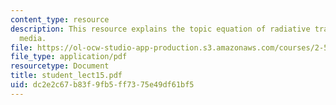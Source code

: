 ```yaml
---
content_type: resource
description: This resource explains the topic equation of radiative transfer in participating
  media.
file: https://ol-ocw-studio-app-production.s3.amazonaws.com/courses/2-58j-radiative-transfer-spring-2006/dc2e2c67b83f9fb5ff7375e49df61bf5_student_lect15.pdf
file_type: application/pdf
resourcetype: Document
title: student_lect15.pdf
uid: dc2e2c67-b83f-9fb5-ff73-75e49df61bf5
---
```

